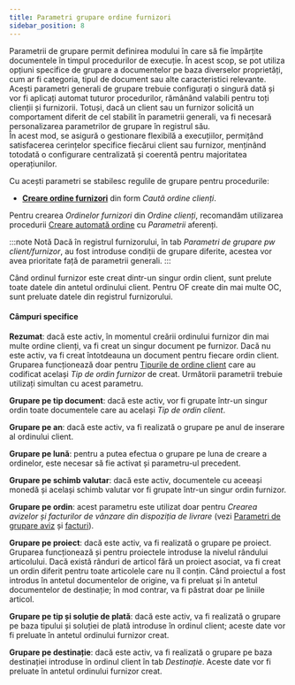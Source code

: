 ```yaml
---
title: Parametri grupare ordine furnizori
sidebar_position: 8
---
```


Parametrii de grupare permit definirea modului în care să fie împărțite documentele în timpul procedurilor de execuție. În acest scop, se pot utiliza opțiuni specifice de grupare a documentelor pe baza diverselor proprietăți, cum ar fi categoria, tipul de document sau alte caracteristici relevante.            
Acești parametri generali de grupare trebuie configurați o singură dată și vor fi aplicați automat tuturor procedurilor, rămânând valabili pentru toți clienții și furnizorii. Totuși, dacă un client sau un furnizor solicită un comportament diferit de cel stabilit în parametrii generali, va fi necesară personalizarea parametrilor de grupare în registrul său.           
În acest mod, se asigură o gestionare flexibilă a execuțiilor, permițând satisfacerea cerințelor specifice fiecărui client sau furnizor, menținând totodată o configurare centralizată și coerentă pentru majoritatea operațiunilor.

Cu acești parametri se stabilesc regulile de grupare pentru procedurile: 
-  [**Creare ordine furnizori**](/docs/sales/sales-orders/create-new-sales-orders/search-sales-orders/) din form *Caută ordine clienți*.

Pentru crearea *Ordinelor furnizori* din *Ordine clienți*, recomandăm utilizarea procedurii [Creare automată ordine](/docs/purchase/purchase-orders/procedures/create-purchase-orders-from-purchase-requests) cu *Parametrii* aferenți. 

:::note Notă
Dacă în registrul furnizorului, în tab *Parametri de grupare pw client/furnizor*, au fost introduse condiții de grupare diferite, acestea vor avea prioritate față de parametrii generali.
:::

Când ordinul furnizor este creat dintr-un singur ordin client, sunt prelute toate datele din antetul ordinului client. Pentru OF create din mai multe OC, sunt preluate datele din registrul furnizorului.

#### Câmpuri specifice

**Rezumat**: dacă este activ, în momentul creării ordinului furnizor din mai multe ordine clienți, va fi creat un singur document pe furnizor. Dacă nu este activ, va fi creat întotdeauna un document pentru fiecare ordin client. Gruparea funcționează doar pentru [Tipurile de ordine client](/docs/configurations/tables/sales/sales-order-types/) care au codificat același *Tip de ordin furnizor* de creat. Următorii parametrii trebuie utilizați simultan cu acest parametru.

**Grupare pe tip document**: dacă este activ, vor fi grupate într-un singur ordin toate documentele care au același *Tip de ordin client*.

**Grupare pe an**: dacă este activ, va fi realizată o grupare pe anul de inserare al ordinului client.

**Grupare pe lună**: pentru a putea efectua o grupare pe luna de creare a ordinelor, este necesar să fie activat și parametru-ul precedent.

**Grupare pe schimb valutar**: dacă este activ, documentele cu aceeași monedă și același schimb valutar vor fi grupate într-un singur ordin furnizor.

**Grupare pe ordin**: acest parametru este utilizat doar pentru *Crearea avizelor și facturilor de vânzare din dispoziția de livrare* (vezi [Parametri de grupare aviz](/docs/configurations/parameters/sales/dn-grouping) și [facturi](/docs/configurations/parameters/sales/invoice-grouping)).

**Grupare pe proiect**: dacă este activ, va fi realizată o grupare pe proiect. Gruparea funcționează și pentru proiectele introduse la nivelul rândului articolului. Dacă există rânduri de articol fără un proiect asociat, va fi creat un ordin diferit pentru toate articolele care nu îl conțin. Când proiectul a fost introdus în antetul documentelor de origine, va fi preluat și în antetul documentelor de destinație; în mod contrar, va fi păstrat doar pe liniile articol.

**Grupare pe tip și soluție de plată**: dacă este activ, va fi realizată o grupare pe baza tipului și soluției de plată introduse în ordinul client; aceste date vor fi preluate în antetul ordinului furnizor creat.

**Grupare pe destinație**: dacă este activ, va fi realizată o grupare pe baza destinației introduse în ordinul client în tab *Destinație*. Aceste date vor fi preluate în antetul ordinului furnizor creat.